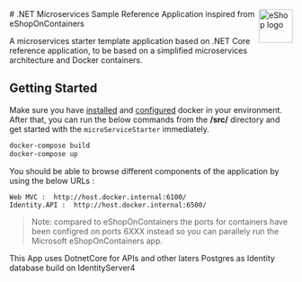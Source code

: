 <a href="https://dot.net/architecture">
   <img src="https://github.com/dotnet-architecture/eShopOnContainers/raw/dev/img/eshop_logo.png" alt="eShop logo" title="eShopOnContainers" align="right" height="60" />
</a>
# .NET Microservices Sample Reference Application inspired from eShopOnContainers

A microservices starter template application based on .NET Core reference application, to be based on a simplified microservices architecture and Docker containers.

## Getting Started

Make sure you have [installed](https://docs.docker.com/docker-for-windows/install/) and [configured](https://github.com/dotnet-architecture/eShopOnContainers/wiki/Windows-setup#configure-docker) docker in your environment. After that, you can run the below commands from the **/src/** directory and get started with the `microServiceStarter` immediately.

```powershell
docker-compose build
docker-compose up
```

You should be able to browse different components of the application by using the below URLs :

```
Web MVC :  http://host.docker.internal:6100/
Identity.API :  http://host.docker.internal:6500/
```

>Note: compared to eShopOnContainers the ports for containers have been configred on ports 6XXX instead so you can parallely run the Microsoft eShopOnContainers app.

This App uses 
DotnetCore for APIs and other laters
Postgres as Identity database build on IdentityServer4

